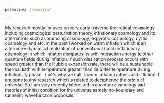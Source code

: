 ```yaml
---
permalink: /research/

---
```


My research mostly focuses on very early universe theoretical cosmology including cosmological perturbation theory, inflationary cosmology and its alternatives such as bouncing cosmology, ekpyrotic cosmology, cyclic cosmology and etc. In the past I worked on warm inflation which is an alternative dynamical realization of conventional (cold) inflationary cosmology in which inflaton dissipates its self-interaction energy to other quantum fields during inflation. If such dissipation process occurs with speed greater than the Hubble expansion rate, there will be a sustainable thermal bath with temperature greater than de Sitter temperature during inflationary phase. That's why we call it warm inflation rather cold inflation. I am opne to any research which is related to deciphering the origin of universe. So I am very recently interested in quantum cosmology and theories of initial condition for the universe namely no-boundary and tunneling wavefunction proposals. 
